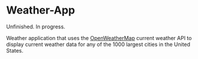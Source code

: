 # Weather-App
Unfinished. In progress.

Weather application that uses the <a href="https://openweathermap.org/currentOpenWeatherMap">OpenWeatherMap</a> current weather API to display current weather data for any of the 1000 largest cities in the United States.
